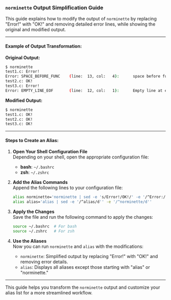 ### `norminette` Output Simplification Guide

This guide explains how to modify the output of `norminette` by replacing "Error!" with "OK!" and removing detailed error lines, while showing the original and modified output.

---

#### Example of Output Transformation:

**Original Output:**

```bash
$ norminette 
test1.c: Error!
Error: SPACE_BEFORE_FUNC    (line:  13, col:   4):      space before function name
test2.c: OK!
test3.c: Error!
Error: EMPTY_LINE_EOF       (line:  12, col:   1):      Empty line at end of file
```

**Modified Output:**

```bash
$ norminette 
test1.c: OK!
test2.c: OK!
test3.c: OK!
```

---

#### Steps to Create an Alias:

1. **Open Your Shell Configuration File**  
   Depending on your shell, open the appropriate configuration file:
   - **bash**: `~/.bashrc`
   - **zsh**: `~/.zshrc`

2. **Add the Alias Commands**  
   Append the following lines to your configuration file:

   ```bash
   alias norminette='norminette | sed -e 's/Error!/OK!/' -e '/^Error:/d''
   alias alias='alias | sed -e '/^alias/d'' -e '/^norminette/d''
   ```

3. **Apply the Changes**  
   Save the file and run the following command to apply the changes:

   ```bash
   source ~/.bashrc  # For bash
   source ~/.zshrc   # For zsh
   ```

4. **Use the Aliases**  
   Now you can run `norminette` and `alias` with the modifications:
   
   - `norminette`: Simplified output by replacing "Error!" with "OK!" and removing error details.
   - `alias`: Displays all aliases except those starting with "alias" or "norminette."

---

This guide helps you transform the `norminette` output and customize your alias list for a more streamlined workflow.